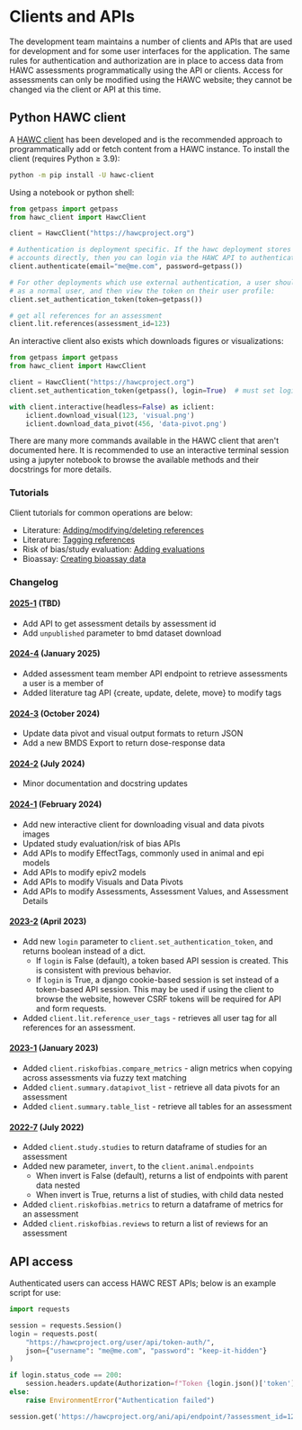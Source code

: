 # Clients and APIs

The development team maintains a number of clients and APIs that are used for development and for some user interfaces for the application. The same rules for authentication and authorization are in place to access data from HAWC assessments programmatically using the API or clients.  Access for assessments can only be modified using the HAWC website; they cannot be changed via the client or API at this time.

## Python HAWC client

A [HAWC client](https://pypi.org/project/hawc-client/) has been developed and is the recommended approach to programmatically add or fetch content
from a HAWC instance. To install the client (requires Python ≥ 3.9):

```bash
python -m pip install -U hawc-client
```

Using a notebook or python shell:

```python
from getpass import getpass
from hawc_client import HawcClient

client = HawcClient("https://hawcproject.org")

# Authentication is deployment specific. If the hawc deployment stores and manages user
# accounts directly, then you can login via the HAWC API to authenticate:
client.authenticate(email="me@me.com", password=getpass())

# For other deployments which use external authentication, a user should login via the browser
# as a normal user, and then view the token on their user profile:
client.set_authentication_token(token=getpass())

# get all references for an assessment
client.lit.references(assessment_id=123)
```

An interactive client also exists which downloads figures or visualizations:

```python
from getpass import getpass
from hawc_client import HawcClient

client = HawcClient("https://hawcproject.org")
client.set_authentication_token(getpass(), login=True)  # must set login to True

with client.interactive(headless=False) as iclient:
    iclient.download_visual(123, 'visual.png')
    iclient.download_data_pivot(456, 'data-pivot.png')
```

There are many more commands available in the HAWC client that aren't documented here. It is recommended to use an interactive terminal session using a jupyter notebook to browse the available methods and their docstrings for more details.

### Tutorials

Client tutorials for common operations are below:

- Literature: [Adding/modifying/deleting references](https://github.com/shapiromatron/hawc/blob/master/scripts/client/lit-crud-references.ipynb)
- Literature: [Tagging references](https://github.com/shapiromatron/hawc/blob/master/scripts/client/lit-tagging-references.ipynb)
- Risk of bias/study evaluation: [Adding evaluations](https://github.com/shapiromatron/hawc/blob/master/scripts/client/rob-evaluations.ipynb)
- Bioassay: [Creating bioassay data](https://github.com/shapiromatron/hawc/blob/master/scripts/client/bioassay-crud.ipynb)

### Changelog

#### [2025-1](https://pypi.org/project/hawc-client/2025.1/) (TBD)

* Add API to get assessment details by assessment id
* Add `unpublished` parameter to bmd dataset download

#### [2024-4](https://pypi.org/project/hawc-client/2024.4/) (January 2025)

* Added assessment team member API endpoint to retrieve assessments a user is a member of
* Added literature tag API {create, update, delete, move} to modify tags

#### [2024-3](https://pypi.org/project/hawc-client/2024.3/) (October 2024)

* Update data pivot and visual output formats to return JSON
* Add a new BMDS Export to return dose-response data

#### [2024-2](https://pypi.org/project/hawc-client/2024.2/) (July 2024)

* Minor documentation and docstring updates

#### [2024-1](https://pypi.org/project/hawc-client/2024.1/) (February 2024)

* Add new interactive client for downloading visual and data pivots images
* Updated study evaluation/risk of bias APIs
* Add APIs to modify EffectTags, commonly used in animal and epi models
* Add APIs to modify epiv2 models
* Add APIs to modify Visuals and Data Pivots
* Add APIs to modify Assessments, Assessment Values, and Assessment Details

#### [2023-2](https://pypi.org/project/hawc-client/2023.2/) (April 2023)

* Add new `login` parameter to `client.set_authentication_token`, and returns  boolean instead of a dict.
    - If `login` is False (default), a token based API session is created. This is consistent with previous behavior.
    - If `login` is True, a django cookie-based session is set instead of a token-based API session. This may be used if using the client to browse the website, however CSRF tokens will be required for API and form requests.
* Added ``client.lit.reference_user_tags`` - retrieves all user tag for all references for an assessment.

#### [2023-1](https://pypi.org/project/hawc-client/2023.1/) (January 2023)

* Added ``client.riskofbias.compare_metrics`` - align metrics when copying across assessments via fuzzy text matching
* Added ``client.summary.datapivot_list`` - retrieve all data pivots for an assessment
* Added ``client.summary.table_list`` - retrieve all tables for an assessment

#### [2022-7](https://pypi.org/project/hawc-client/2022.7/) (July 2022)

* Added ``client.study.studies`` to return dataframe of studies for an assessment
* Added new parameter, ``invert``, to the ``client.animal.endpoints``
    * When invert is False (default), returns a list of endpoints with parent data nested
    * When invert is True, returns a list of studies, with child data nested
* Added ``client.riskofbias.metrics`` to return a dataframe of metrics for an assessment
* Added ``client.riskofbias.reviews`` to return a list of reviews for an assessment

## API access

Authenticated users can access HAWC REST APIs; below is an example script for use:

```python
import requests

session = requests.Session()
login = requests.post(
    "https://hawcproject.org/user/api/token-auth/",
    json={"username": "me@me.com", "password": "keep-it-hidden"}
)

if login.status_code == 200:
    session.headers.update(Authorization=f"Token {login.json()['token']}")
else:
    raise EnvironmentError("Authentication failed")

session.get('https://hawcproject.org/ani/api/endpoint/?assessment_id=123').json()
```
